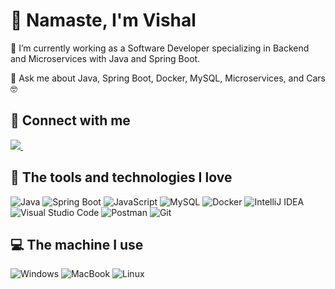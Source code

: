 
# 🙏 Namaste, I'm Vishal

🔭 I’m currently working as a Software Developer specializing in Backend and Microservices with Java and Spring Boot.

💬 Ask me about Java, Spring Boot, Docker, MySQL, Microservices, and Cars 🤓

## 🔗 Connect with me

<a href="https://https://www.linkedin.com/in/vishaldahiya1//">
    <img src="https://img.shields.io/badge/linkedin-%230077B5.svg?&style=for-the-badge&logo=linkedin&logoColor=white" />
  </a>&nbsp;

## 🔧 The tools and technologies I love

![Java](https://img.shields.io/badge/java-%23ED8B00.svg?style=for-the-badge&logo=java&logoColor=white) ![Spring Boot](https://img.shields.io/badge/Spring%20Boot-6DB33F.svg?style=for-the-badge&logo=spring-boot&logoColor=white) ![JavaScript](https://img.shields.io/badge/javascript-%23323330.svg?style=for-the-badge&logo=javascript&logoColor=%23F7DF1E) ![MySQL](https://img.shields.io/badge/MySQL-00758F.svg?style=for-the-badge&logo=mysql&logoColor=white)
![Docker](https://img.shields.io/badge/Docker-2496ED.svg?style=for-the-badge&logo=docker&logoColor=white) ![IntelliJ IDEA](https://img.shields.io/badge/IntelliJ%20IDEA-9B1D20.svg?style=for-the-badge&logo=intellij-idea&logoColor=white) ![Visual Studio Code](https://img.shields.io/badge/Visual%20Studio%20Code-0078d7.svg?style=for-the-badge&logo=visual-studio-code&logoColor=white) ![Postman](https://img.shields.io/badge/Postman-FF6C37?style=for-the-badge&logo=postman&logoColor=white) ![Git](https://img.shields.io/badge/git-%23F05033.svg?style=for-the-badge&logo=git&logoColor=white)

## 💻 The machine I use

![Windows](https://img.shields.io/badge/Windows-0078D6?style=for-the-badge&logo=windows&logoColor=white) ![MacBook](https://img.shields.io/badge/MacBook-000000?style=for-the-badge&logo=apple&logoColor=white) ![Linux](https://img.shields.io/badge/Linux-FCC624?style=for-the-badge&logo=linux&logoColor=black)
